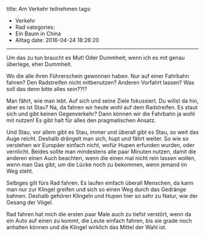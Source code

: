 title: Am Verkehr teilnehmen
tags:
  - Verkehr
  - Rad
vategories:
  - Ein Baum in China
  - Alltag
date: 2016-04-24 18:26:20
---


Um das zu tun braucht es Mut! Oder Dummheit; wenn ich es mit genau überlege, eher Dummheit.

Wo die alle ihren Führerschein gewonnen haben. Nur auf einer Fahrbahn fahren? Den Radstreifen nicht mitbenutzen? Anderen Vorfahrt lassen? Was soll das denn bitte alles sein??!?

<!-- more -->

Man fährt, wie man lebt. Auf sich und seine Ziele fokussiert. Du willst da hin, aber es ist Stau? Na, da fahren wir heute wohl auf dem Radstreifen. Es staut sich und gibt keinen Gegenverkehr? Dann können wir die Fahrbahn ja wohl mit nutzen! Es gibt halt für alles den pragmatischen Ansatz.

Und Stau, vor allem gibt es Stau, immer und überall gibt es Stau, so weit das Auge reicht. Deshalb drängelt man sich, hupt und fährt weiter. So wie so verstehen wir Europäer einfach nicht, wofür Hupen erfunden wurden, oder vernlicht. Beides sollte man mindestens alle paar Minuten nutzen, damit die anderen einen Auch beachten, wenn die einen mal nicht rein lassen wollen, wenn man Gas gibt, um die Lücke noch zu bekommen, wenn jemand im Weg steht.

Selbiges gilt fürs Rad fahren. Es laufen einfach überall Menschen, da kann man nur zur Klingel greifen und sich so einen Weg durch das Gedränge bahnen. Deshalb gehören Klingeln und Hupen hier so sehr zu Natur, wie der Gesang der Vögel.

Rad fahren hat mich die ersten paar Male auch zu tiefst verstört, wenn da ein Auto auf einen zu kommt, die Leute einfach fahren, bis sie grade noch anhalten können und die Klingel wirklich das Mittel der Wahl ist.
